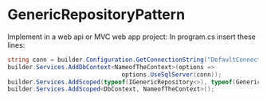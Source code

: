 # GenericRepositoryPattern

Implement in a web api or MVC web app project:
In program.cs insert these lines:
```c#
string conn = builder.Configuration.GetConnectionString("DefaultConnection");
builder.Services.AddDbContext<NameofTheContext>(options =>
                                options.UseSqlServer(conn));
builder.Services.AddScoped(typeof(IGenericRepository<>), typeof(GenericRepository<>));
builder.Services.AddScoped<DbContext, NameofTheContext>();
```
